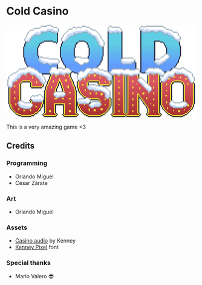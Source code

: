 ﻿# Cold Casino

![Cold Casino Logo](Resources/logo.png)

This is a very amazing game <3

## Credits

### Programming

- Orlando Miguel
- César Zárate

### Art

- Orlando Miguel

### Assets

- [Casino audio](https://kenney.nl/assets/casino-audio) by Kenney
- [Kenney Pixel](https://kenney.nl/assets/kenney-fonts) font

### Special thanks

- Mario Valero 😎
